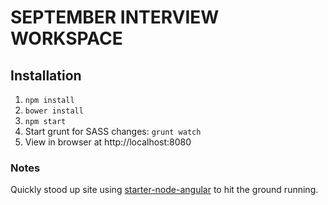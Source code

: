 # SEPTEMBER INTERVIEW WORKSPACE


## Installation
1. `npm install`
2. `bower install`
3. `npm start`
4. Start grunt for SASS changes: `grunt watch`
5. View in browser at http://localhost:8080

### Notes
Quickly stood up site using [starter-node-angular](https://github.com/scotch-io/starter-node-angular) to hit the ground running.
